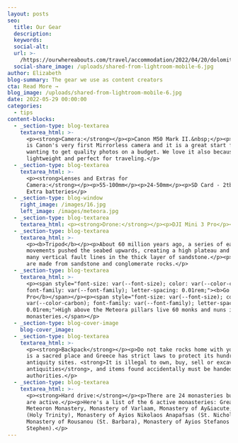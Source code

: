 ```yaml
---
layout: posts
seo:
  title: Our Gear
  description:
  keywords:
  social-alt:
  url: >-
    /https://ourwhereabouts.com/travel/accommodation/2022/04/20/dolomites-travel-guide.html
  social-share_image: /uploads/shared-from-lightroom-mobile-6.jpg
author: Elizabeth
blog-summary: The gear we use as content creators
cta: Read More →
blog_image: /uploads/shared-from-lightroom-mobile-6.jpg
date: 2022-05-29 00:00:00
categories:
  - tips
content-blocks:
  - _section-type: blog-textarea
    textarea_html: >-
      <p><strong>Camera:</strong></p><p>Canon M50 Mark II.&nbsp;</p><p>The M50
      is Canon's very first Mirrorless camera and it is a great start for those
      wanting to get quality photos on a budget. We love it also because it is
      lightweight and perfect for traveling.</p>
  - _section-type: blog-textarea
    textarea_html: >-
      <p><strong>Lenses and Extras for
      Camera:</strong></p><p>55-100mm</p><p>24-50mm</p><p>SD Card - 2tb</p><p>3
      Extra batteries</p>
  - _section-type: blog-window
    right_image: /images/16.jpg
    left_image: /images/meteora.jpg
  - _section-type: blog-textarea
    textarea_html: <p><strong>Drone:</strong></p><p>DJI Mini 3 Pro</p><p>&nbsp;</p>
  - _section-type: blog-textarea
    textarea_html: >-
      <p><b>Tripod</b></p><p>About 60 million years ago, a series of earth
      movements pushed the seabed upwards, creating a high plateau and causing
      many vertical fault lines in the thick layer of sandstone.</p><p>The rocks
      are made from sandstone and conglomerate rocks.</p>
  - _section-type: blog-textarea
    textarea_html: >-
      <p><span style="font-size: var(--font-size); color: var(--color-carbon);
      font-family: var(--font-family); letter-spacing: 0.01rem;"><b>Go
      Pro</b></span></p><p><span style="font-size: var(--font-size); color:
      var(--color-carbon); font-family: var(--font-family); letter-spacing:
      0.01rem;">High above the Meteora pillars live 60 monks and nuns in the
      monasteries.</span></p>
  - _section-type: blog-cover-image
    blog-cover_image:
  - _section-type: blog-textarea
    textarea_html: >-
      <p><strong>Backpack</strong></p><p>Do not take rocks home with you! This
      is a sacred place and Greece has strict laws to protect its hundreds of
      antiquity sites. <strong>It is illegal to own, buy, sell or excavate
      antiquities</strong>, and items found accidentally must be handed over to
      authorities.</p>
  - _section-type: blog-textarea
    textarea_html: >-
      <p><strong>Hard drive:</strong></p><p>There are 24 monasteries but only 6
      are active.</p><p>Here's a list of the 6 active monasteries: Great
      Meteoron Monastery, Monastery of Varlaam, Monastery of Ay&iacute;a Triada
      (Holy Trinity), Monastery of Ayios Nikolaos Anapafsas (St. Nicholas),
      Monastery of Rousanou (St. Barbara), Monastery of Ayios Stefanos (St.
      Stephen).</p>
---
```

